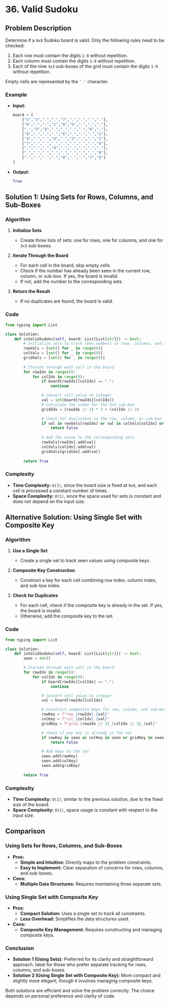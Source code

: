 # 36. Valid Sudoku

## Problem Description
Determine if a `9x9` Sudoku board is valid. Only the following rules need to be checked:

1. Each row must contain the digits `1-9` without repetition.
2. Each column must contain the digits `1-9` without repetition.
3. Each of the nine `3x3` sub-boxes of the grid must contain the digits `1-9` without repetition.

Empty cells are represented by the `'.'` character.

### Example
- **Input:**
  ```python
  board = [
      ["5","3",".",".","7",".",".",".","."],
      ["6",".",".","1","9","5",".",".","."],
      [".","9","8",".",".",".",".","6","."],
      ["8",".",".",".","6",".",".",".","3"],
      ["4",".",".","8",".","3",".",".","1"],
      ["7",".",".",".",".",".",".",".","6"],
      [".",".",".","4",".",".",".",".","."],
      [".",".",".",".",".",".",".",".","8"],
      [".",".",".",".","8",".",".","7","9"]
  ]
  ```
- **Output:**
  ```python
  True
  ```

## Solution 1: Using Sets for Rows, Columns, and Sub-Boxes

### Algorithm

1. **Initialize Sets**
   - Create three lists of sets: one for rows, one for columns, and one for `3x3` sub-boxes.

2. **Iterate Through the Board**
   - For each cell in the board, skip empty cells.
   - Check if the number has already been seen in the current row, column, or sub-box. If yes, the board is invalid.
   - If not, add the number to the corresponding sets.

3. **Return the Result**
   - If no duplicates are found, the board is valid.

### Code

```python
from typing import List

class Solution:
    def isValidSudoku(self, board: List[List[str]]) -> bool:
        # Initialize sets to track seen numbers in rows, columns, and sub-boxes
        rowVals = [set() for _ in range(9)]
        colVals = [set() for _ in range(9)]
        gridVals = [set() for _ in range(9)]
        
        # Iterate through each cell in the board
        for rowIdx in range(9):
            for colIdx in range(9):
                if board[rowIdx][colIdx] == ".":
                    continue

                # Convert cell value to integer
                val = int(board[rowIdx][colIdx])
                # Calculate the index for the 3x3 sub-box
                gridIdx = (rowIdx // 3) * 3 + (colIdx // 3)

                # Check for duplicates in the row, column, or sub-box
                if val in rowVals[rowIdx] or val in colVals[colIdx] or val in gridVals[gridIdx]:
                    return False
                
                # Add the value to the corresponding sets
                rowVals[rowIdx].add(val)
                colVals[colIdx].add(val)
                gridVals[gridIdx].add(val)
                
        return True
```

### Complexity
- **Time Complexity:** `O(1)`, since the board size is fixed at `9x9`, and each cell is processed a constant number of times.
- **Space Complexity:** `O(1)`, since the space used for sets is constant and does not depend on the input size.

## Alternative Solution: Using Single Set with Composite Key

### Algorithm

1. **Use a Single Set**
   - Create a single set to track seen values using composite keys.

2. **Composite Key Construction**
   - Construct a key for each cell combining row index, column index, and sub-box index.

3. **Check for Duplicates**
   - For each cell, check if the composite key is already in the set. If yes, the board is invalid.
   - Otherwise, add the composite key to the set.

### Code

```python
from typing import List

class Solution:
    def isValidSudoku(self, board: List[List[str]]) -> bool:
        seen = set()

        # Iterate through each cell in the board
        for rowIdx in range(9):
            for colIdx in range(9):
                if board[rowIdx][colIdx] == ".":
                    continue

                # Convert cell value to integer
                val = board[rowIdx][colIdx]

                # Construct composite keys for row, column, and sub-box
                rowKey = f"row_{rowIdx}_{val}"
                colKey = f"col_{colIdx}_{val}"
                gridKey = f"grid_{rowIdx // 3}_{colIdx // 3}_{val}"

                # Check if any key is already in the set
                if rowKey in seen or colKey in seen or gridKey in seen:
                    return False

                # Add keys to the set
                seen.add(rowKey)
                seen.add(colKey)
                seen.add(gridKey)
        
        return True
```

### Complexity
- **Time Complexity:** `O(1)`, similar to the previous solution, due to the fixed size of the board.
- **Space Complexity:** `O(1)`, space usage is constant with respect to the input size.

## Comparison

### Using Sets for Rows, Columns, and Sub-Boxes
- **Pros:**
  - **Simple and Intuitive:** Directly maps to the problem constraints.
  - **Easy to Implement:** Clear separation of concerns for rows, columns, and sub-boxes.
- **Cons:**
  - **Multiple Data Structures:** Requires maintaining three separate sets.

### Using Single Set with Composite Key
- **Pros:**
  - **Compact Solution:** Uses a single set to track all constraints.
  - **Less Overhead:** Simplifies the data structures used.
- **Cons:**
  - **Composite Key Management:** Requires constructing and managing composite keys.

### Conclusion
- **Solution 1 (Using Sets):** Preferred for its clarity and straightforward approach. Ideal for those who prefer separate tracking for rows, columns, and sub-boxes.
- **Solution 2 (Using Single Set with Composite Key):** More compact and slightly more elegant, though it involves managing composite keys.

Both solutions are efficient and solve the problem correctly. The choice depends on personal preference and clarity of code.
